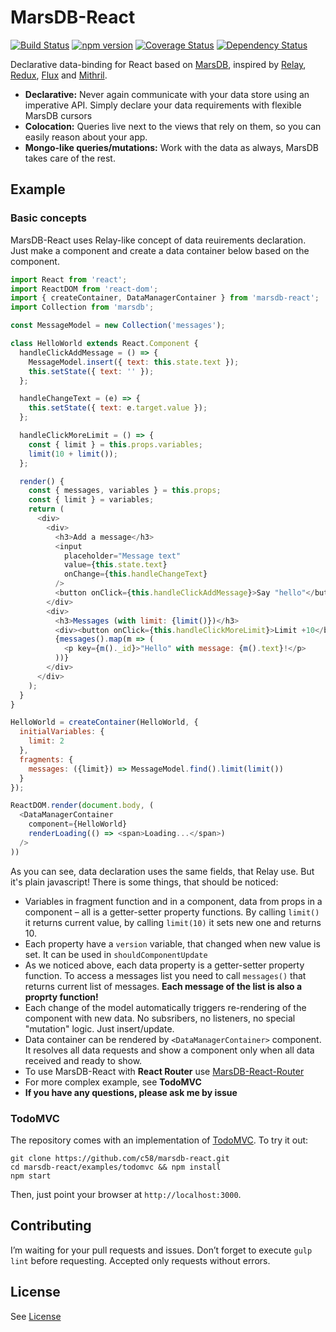 MarsDB-React
=========

[![Build Status](https://travis-ci.org/c58/marsdb-react.svg?branch=master)](https://travis-ci.org/c58/marsdb-react)
[![npm version](https://badge.fury.io/js/marsdb-react.svg)](https://www.npmjs.com/package/marsdb-react)
[![Coverage Status](https://coveralls.io/repos/c58/marsdb-react/badge.svg?branch=master&service=github)](https://coveralls.io/github/c58/marsdb-react?branch=master)
[![Dependency Status](https://david-dm.org/c58/marsdb-react.svg)](https://david-dm.org/c58/marsdb-react)

Declarative data-binding for React based on [MarsDB](https://github.com/c58/marsdb), inspired by [Relay](https://github.com/facebook/relay), [Redux](https://github.com/rackt/redux), [Flux](https://facebook.github.io/flux/) and [Mithril](https://github.com/lhorie/mithril.js/).

* **Declarative:** Never again communicate with your data store using an imperative API. Simply declare your data requirements with flexible MarsDB cursors
* **Colocation:** Queries live next to the views that rely on them, so you can easily reason about your app.
* **Mongo-like queries/mutations:** Work with the data as always, MarsDB takes care of the rest.


## Example

### Basic concepts
MarsDB-React uses Relay-like concept of data reuirements declaration. Just make a component and create a data container below based on the component.

```javascript
import React from 'react';
import ReactDOM from 'react-dom';
import { createContainer, DataManagerContainer } from 'marsdb-react';
import Collection from 'marsdb';

const MessageModel = new Collection('messages');

class HelloWorld extends React.Component {
  handleClickAddMessage = () => {
    MessageModel.insert({ text: this.state.text });
    this.setState({ text: '' });
  };

  handleChangeText = (e) => {
    this.setState({ text: e.target.value });
  };

  handleClickMoreLimit = () => {
    const { limit } = this.props.variables;
    limit(10 + limit());
  };

  render() {
    const { messages, variables } = this.props;
    const { limit } = variables;
    return (
      <div>
        <div>
          <h3>Add a message</h3>
          <input
            placeholder="Message text"
            value={this.state.text}
            onChange={this.handleChangeText}
          />
          <button onClick={this.handleClickAddMessage}>Say "hello"</button>
        </div>
        <div>
          <h3>Messages (with limit: {limit()})</h3>
          <div><button onClick={this.handleClickMoreLimit}>Limit +10</button></div>
          {messages().map(m => (
            <p key={m()._id}>"Hello" with message: {m().text}!</p>
          ))}
        </div>
      </div>
    );
  }
}

HelloWorld = createContainer(HelloWorld, {
  initialVariables: {
    limit: 2
  },
  fragments: {
    messages: ({limit}) => MessageModel.find().limit(limit())
  }
});

ReactDOM.render(document.body, (
  <DataManagerContainer
    component={HelloWorld}
    renderLoading(() => <span>Loading...</span>)
  />
))
```

As you can see, data declaration uses the same fields, that Relay use. But it's plain javascript! There is some things, that should be noticed:

* Variables in fragment function and in a component, data from props in a component – all is a getter-setter property functions. By calling `limit()` it returns current value, by calling `limit(10)` it sets new one and returns 10.
* Each property have a `version` variable, that changed when new value is set. It can be used in `shouldComponentUpdate`
* As we noticed above, each data property is a getter-setter property function. To access a messages list you need to call `messages()` that returns current list of messages. **Each message of the list is also a proprty function!**
* Each change of the model automatically triggers re-rendering of the component with new data. No subsribers, no listeners, no special "mutation" logic. Just insert/update.
* Data container can be rendered by `<DataManagerContainer>` component. It resolves all data requests and show a component only when all data received and ready to show.
* To use MarsDB-React with **React Router** use [MarsDB-React-Router](https://github.com/c58/marsdb-react-router)
* For more complex example, see **TodoMVC**
* **If you have any questions, please ask me by issue**

### TodoMVC
The repository comes with an implementation of [TodoMVC](http://todomvc.com/). To try it out:

```
git clone https://github.com/c58/marsdb-react.git
cd marsdb-react/examples/todomvc && npm install
npm start
```

Then, just point your browser at `http://localhost:3000`.

## Contributing
I’m waiting for your pull requests and issues.
Don’t forget to execute `gulp lint` before requesting. Accepted only requests without errors.

## License
See [License](LICENSE)